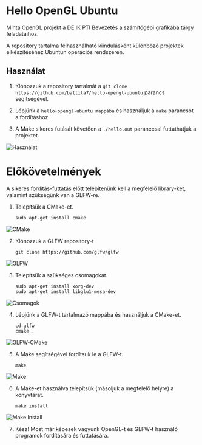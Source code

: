 # Hello OpenGL Ubuntu
Minta OpenGL projekt a DE IK PTI Bevezetés a számítógépi grafikába tárgy feladataihoz.

A repository tartalma felhasználható kiindulásként különböző projektek elkészítéséhez Ubuntun operációs rendszeren.

## Használat
1. Klónozzuk a repository tartalmát a
  ``
  git clone https://github.com/battila7/hello-opengl-ubuntu
  ``
  parancs segítségével.

2. Lépjünk a ``hello-opengl-ubuntu mappába`` és használjuk a ``make`` parancsot a fordításhoz.
3. A Make sikeres futását követően a ``./hello.out`` paranccsal futtathatjuk a projektet.

![Használat](https://2tiscg-bn1306.files.1drv.com/y3mXixk4pfhs_fB2Lq8mxG8_JJXXqbFaIuRm5buxw5MApkHGfQmXbiPc-suW4ELO9cNGQoNKF5v6Rqga6Ln1zUiZysn0-D13pl1QQfF6J8Hg0V-slG9Se0ERCiiCIpnC-zFXCEcDfs25DmwBVsSGlvAdb9Ss6ZbupjOWbVlHVKnNkY?width=660&height=495&cropmode=none)

# Előkövetelmények
A sikeres fordítás-futtatás előtt telepítenünk kell a megfelelő library-ket, valamint szükségünk van a GLFW-re. 

1. Telepítsük a CMake-et.
   ~~~~
   sudo apt-get install cmake
   ~~~~

  ![CMake](https://cxv6mq-bn1306.files.1drv.com/y3mkFfFXaQZQ3crAAjTmVLsWZvAK8YsQZvk2VpazG0eKA8M_gM5vfUKSFrqwK8xow0Ycpv1n-sQbCSBUxc0sDY9y_4s5TbldjfdYUpL6H_z-54fYKfk2S3v7zFSZztcsoxP_GFv59C426uBpk2AhAxo3p4XQ4eR2c9Yconf48SYQNc?width=660&height=495&cropmode=none)
  
2. Klónozzuk a GLFW repository-t
   ~~~~
   git clone https://github.com/glfw/glfw
   ~~~~

  ![GLFW](https://2tky3a-bn1306.files.1drv.com/y3mStvKaO0hOJASpz49YgSSWEMH534qnKSO6A2x1svlozia8TTgtuUhdOrkl_ojn6S9xITUtpHW1jVKtriO56s4ST9Ake2tNmj2irn-d4ziCF1w5bv60g3n8slVVQb_BiidDclskSLeoBsdhebgrVTTU4lgx0ZgNSbKTzv231AMUPg?width=660&height=495&cropmode=none)
  
3. Telepítsük a szükséges csomagokat.
   ~~~~
   sudo apt-get install xorg-dev
   sudo apt-get install libglu1-mesa-dev
   ~~~~

  ![Csomagok](https://2tizuq-bn1306.files.1drv.com/y3mUX8oSwFMt31nC8Owf7TQzPc0s8VWTW5pBJccdczPBh2NDyDVM6hBkMrbMEMxltW2ssSR1CRWa5BHU32nuycR7VXLMp2wIXLfAVMtuztidD3Xab5ZB_w6kbKGA2oHnVi4EC8xle65aaZOtducNMFdcQXO4apHW_ZfaecrrD7KHf0?width=660&height=495&cropmode=none)

4. Lépjünk a GLFW-t tartalmazó mappába és használjuk a CMake-et.
   ~~~~
   cd glfw
   cmake .
   ~~~~

  ![GLFW-CMake](https://2tjpog-bn1306.files.1drv.com/y3mE3tvHmHP6v1QPq_-h5HHOv8Cwm8yAZCzB-T8YaCuu4nS-qqvWrgGCcRXMjMfZVdKJ_bu1Flg3BKhqFFfqK9rTaHa9HfmqHyQcTlGFa-GL3Enz5rNnsCTtTVpm3m9-LOHp4ARiY-X9QliECGqxfD9Kd9TRa0XJ5R3_JmxdFzwHH0?width=660&height=495&cropmode=none)
  
5. A Make segítségével fordítsuk le a GLFW-t.
   ~~~~
   make
   ~~~~

  ![Make](https://2tloxq-bn1306.files.1drv.com/y3meX3ppDZ6bc_vT5lSWkqJNzcxNkJkl_BiUxDyv__oMe-iIKHycKq3chS11tiHkHogOpWJDV6y2nRhLIsaGZ7Rr6RkG9EtA4Qy5FqhudZURqO_N6nfWJ9gbxUQxKiZ8Nqq2uk3ACPCntFJYKNE_dbjys2o6ChmtjMTEvrnEXYQXf4?width=660&height=495&cropmode=none)
  
6. A Make-et használva telepítsük (másoljuk a megfelelő helyre) a könyvtárat.
   ~~~~
   make install
   ~~~~

  ![Make Install](https://2tlhfg-bn1306.files.1drv.com/y3mEvLuLbNOB607KOgk9Y0SWx6bxAk1H-YiC1R-fhPy8Qw8sisdieNFZFzS2p3iJpC3kw8C-hKxIF9WH0Q8s6bhIuhbYsWaIRa5AWhncEzfgZLwXDA7YtC_3fe93d2vn82I_y8rjbgNoNQOhQ5uDRjlVxSvCyO_DDKjY4pW_71A0eU?width=660&height=495&cropmode=none)

7. Kész! Most már képesek vagyunk OpenGL-t és GLFW-t használó programok fordítására és futtatására.
